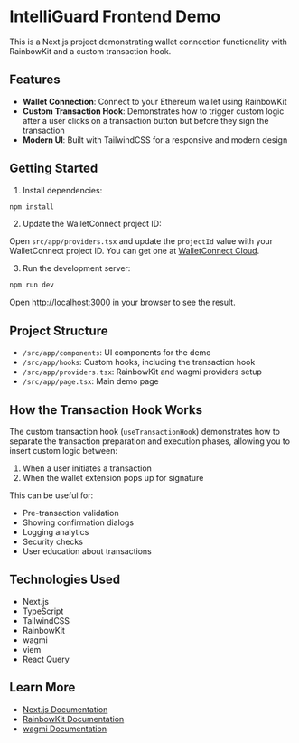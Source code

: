 # IntelliGuard Frontend Demo

This is a Next.js project demonstrating wallet connection functionality with RainbowKit and a custom transaction hook.

## Features

- **Wallet Connection**: Connect to your Ethereum wallet using RainbowKit
- **Custom Transaction Hook**: Demonstrates how to trigger custom logic after a user clicks on a transaction button but before they sign the transaction
- **Modern UI**: Built with TailwindCSS for a responsive and modern design

## Getting Started

1. Install dependencies:

```bash
npm install
```

2. Update the WalletConnect project ID:

Open `src/app/providers.tsx` and update the `projectId` value with your WalletConnect project ID. You can get one at [WalletConnect Cloud](https://cloud.walletconnect.com).

3. Run the development server:

```bash
npm run dev
```

Open [http://localhost:3000](http://localhost:3000) in your browser to see the result.

## Project Structure

- `/src/app/components`: UI components for the demo
- `/src/app/hooks`: Custom hooks, including the transaction hook
- `/src/app/providers.tsx`: RainbowKit and wagmi providers setup
- `/src/app/page.tsx`: Main demo page

## How the Transaction Hook Works

The custom transaction hook (`useTransactionHook`) demonstrates how to separate the transaction preparation and execution phases, allowing you to insert custom logic between:

1. When a user initiates a transaction
2. When the wallet extension pops up for signature

This can be useful for:
- Pre-transaction validation
- Showing confirmation dialogs
- Logging analytics
- Security checks
- User education about transactions

## Technologies Used

- Next.js
- TypeScript
- TailwindCSS
- RainbowKit
- wagmi
- viem
- React Query

## Learn More

- [Next.js Documentation](https://nextjs.org/docs)
- [RainbowKit Documentation](https://www.rainbowkit.com/docs/introduction)
- [wagmi Documentation](https://wagmi.sh)
